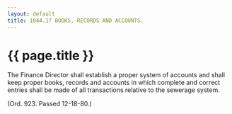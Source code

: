 ```yaml
---
layout: default 
title: 1044.17 BOOKS, RECORDS AND ACCOUNTS.
---
```


{{ page.title }}
================

The Finance Director shall establish a proper system of accounts and
shall keep proper books, records and accounts in which complete and
correct entries shall be made of all transactions relative to the
sewerage system.

(Ord. 923. Passed 12-18-80.)
